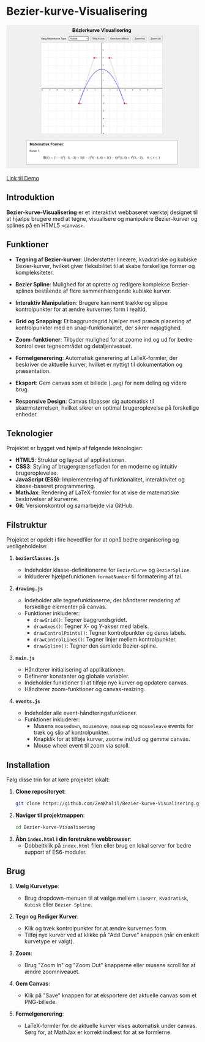 # Bezier-kurve-Visualisering

![Bezier-kurve-Visualisering Screenshot](image.png)

[Link til Demo](https://zenkhalil.github.io/Bezier-kurve-Visualisering/)

## Introduktion

**Bezier-kurve-Visualisering** er et interaktivt webbaseret værktøj designet til at hjælpe brugere med at tegne, visualisere og manipulere Bezier-kurver og splines på en HTML5 `<canvas>`. 

## Funktioner

- **Tegning af Bezier-kurver**: Understøtter lineære, kvadratiske og kubiske Bezier-kurver, hvilket giver fleksibilitet til at skabe forskellige former og kompleksiteter.

- **Bezier Spline**: Mulighed for at oprette og redigere komplekse Bezier-splines bestående af flere sammenhængende kubiske kurver.

- **Interaktiv Manipulation**: Brugere kan nemt trække og slippe kontrolpunkter for at ændre kurvernes form i realtid.

- **Grid og Snapping**: Et baggrundsgrid hjælper med præcis placering af kontrolpunkter med en snap-funktionalitet, der sikrer nøjagtighed.

- **Zoom-funktioner**: Tilbyder mulighed for at zoome ind og ud for bedre kontrol over tegneområdet og detaljeniveauet.

- **Formelgenerering**: Automatisk generering af LaTeX-formler, der beskriver de aktuelle kurver, hvilket er nyttigt til dokumentation og præsentation.

- **Eksport**: Gem canvas som et billede (`.png`) for nem deling og videre brug.

- **Responsive Design**: Canvas tilpasser sig automatisk til skærmstørrelsen, hvilket sikrer en optimal brugeroplevelse på forskellige enheder.

## Teknologier

Projektet er bygget ved hjælp af følgende teknologier:

- **HTML5**: Struktur og layout af applikationen.
- **CSS3**: Styling af brugergrænsefladen for en moderne og intuitiv brugeroplevelse.
- **JavaScript (ES6)**: Implementering af funktionalitet, interaktivitet og klasse-baseret programmering.
- **MathJax**: Rendering af LaTeX-formler for at vise de matematiske beskrivelser af kurverne.
- **Git**: Versionskontrol og samarbejde via GitHub.

## Filstruktur

Projektet er opdelt i fire hovedfiler for at opnå bedre organisering og vedligeholdelse:

1. **`bezierClasses.js`**
   - Indeholder klasse-definitionerne for `BezierCurve` og `BezierSpline`.
   - Inkluderer hjælpefunktionen `formatNumber` til formatering af tal.

2. **`drawing.js`**
   - Indeholder alle tegnefunktionerne, der håndterer rendering af forskellige elementer på canvas.
   - Funktioner inkluderer:
     - `drawGrid()`: Tegner baggrundsgridet.
     - `drawAxes()`: Tegner X- og Y-akser med labels.
     - `drawControlPoints()`: Tegner kontrolpunkter og deres labels.
     - `drawControlLines()`: Tegner linjer mellem kontrolpunkter.
     - `drawSpline()`: Tegner den samlede Bezier-spline.

3. **`main.js`**
   - Håndterer initialisering af applikationen.
   - Definerer konstanter og globale variabler.
   - Indeholder funktioner til at tilføje nye kurver og opdatere canvas.
   - Håndterer zoom-funktioner og canvas-resizing.

4. **`events.js`**
   - Indeholder alle event-håndteringsfunktioner.
   - Funktioner inkluderer:
     - Musens `mousedown`, `mousemove`, `mouseup` og `mouseleave` events for træk og slip af kontrolpunkter.
     - Knapklik for at tilføje kurver, zoome ind/ud og gemme canvas.
     - Mouse wheel event til zoom via scroll.

## Installation

Følg disse trin for at køre projektet lokalt:

1. **Clone repositoryet**:
    ```bash
    git clone https://github.com/ZenKhalil/Bezier-kurve-Visualisering.git
    ```
2. **Naviger til projektmappen**:
    ```bash
    cd Bezier-kurve-Visualisering
    ```
3. **Åbn `index.html` i din foretrukne webbrowser**:
    - Dobbeltklik på `index.html` filen eller brug en lokal server for bedre support af ES6-moduler.

## Brug

1. **Vælg Kurvetype**:
   - Brug dropdown-menuen til at vælge mellem `Lineærr`, `Kvadratisk`, `Kubisk` eller `Bézier Spline`.

2. **Tegn og Rediger Kurver**:
   - Klik og træk kontrolpunkter for at ændre kurvernes form.
   - Tilføj nye kurver ved at klikke på "Add Curve" knappen (når en enkelt kurvetype er valgt).

3. **Zoom**:
   - Brug "Zoom In" og "Zoom Out" knapperne eller musens scroll for at ændre zoomniveauet.

4. **Gem Canvas**:
   - Klik på "Save" knappen for at eksportere det aktuelle canvas som et PNG-billede.

5. **Formelgenerering**:
   - LaTeX-formler for de aktuelle kurver vises automatisk under canvas. Sørg for, at MathJax er korrekt indlæst for at se formlerne.


